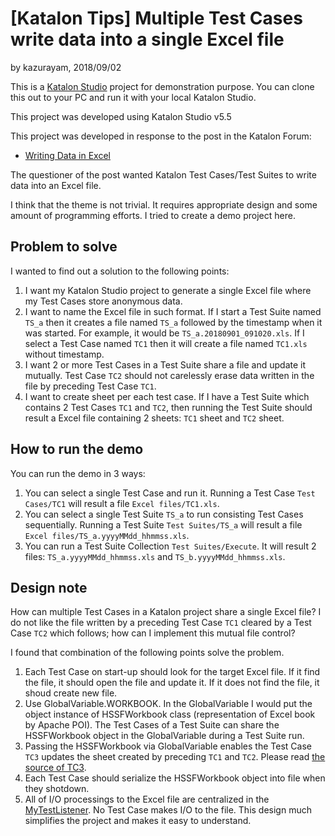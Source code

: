 [Katalon Tips] Multiple Test Cases write data into a single Excel file
======================================================================

by kazurayam, 2018/09/02

This is a [Katalon Studio](https://www.katalon.com/) project for demonstration purpose.
You can clone this out to your PC and run it with your local Katalon Studio.

This project was developed using Katalon Studio v5.5

This project was developed in response to the post in the
Katalon Forum:

- [Writing Data in Excel](https://forum.katalon.com/discussion/9316/writing-data-in-excel)

The questioner of the post wanted Katalon Test Cases/Test Suites to write data into an Excel file.

I think that the theme is not trivial. It requires appropriate design and some amount of programming efforts. I tried to create a demo project here.

## Problem to solve

I wanted to find out a solution to the following points:

1. I want my Katalon Studio project to generate a single Excel file where my Test Cases store anonymous data.
2. I want to name the Excel file in such format. If I start a Test Suite named `TS_a` then it creates a file named `TS_a` followed by the timestamp when it was started. For example,  it would be `TS_a.20180901_091020.xls`. If I select a Test Case named `TC1` then it will create a file named `TC1.xls` without timestamp.
3. I want 2 or more Test Cases in a Test Suite share a file and update it mutually. Test Case `TC2` should not carelessly erase data written in the file by preceding Test Case `TC1`.
4. I want to create sheet per each test case. If I have a Test Suite which contains 2 Test Cases `TC1` and `TC2`, then running the Test Suite should result a Excel file containing 2 sheets: `TC1` sheet and `TC2` sheet.

## How to run the demo

You can run the demo in 3 ways:
1. You can select a single Test Case and run it. Running a Test Case `Test Cases/TC1` will result a file `Excel files/TC1.xls`.
2. You can select a single Test Suite `TS_a` to run consisting Test Cases sequentially. Running a Test Suite `Test Suites/TS_a` will result a file `Excel files/TS_a.yyyyMMdd_hhmmss.xls`.
3. You can run a Test Suite Collection `Test Suites/Execute`. It will result 2 files: `TS_a.yyyyMMdd_hhmmss.xls` and `TS_b.yyyyMMdd_hhmmss.xls`.

## Design note

How can multiple Test Cases in a Katalon project share a single Excel file? I do not like the file written by a preceding Test Case `TC1` cleared by a Test Case `TC2` which follows; how can I implement this mutual file control?

I found that combination of the following points solve the problem.

1. Each Test Case on start-up should look for the target Excel file. If it find the file, it should open the file and update it. If it does not find the file, it shoud create new file.
2. Use GlobalVariable.WORKBOOK. In the GlobalVariable I would put the object instance of HSSFWorkbook class (representation of Excel book by Apache POI). The Test Cases of a Test Suite can share the HSSFWorkbook object in the GlobalVariable during a Test Suite run.
3. Passing the HSSFWorkbook via GlobalVariable enables the Test Case `TC3` updates the sheet created by preceding `TC1` and `TC2`. Please read [the source of TC3](https://github.com/kazurayam/KatalonDiscussion9316/blob/master/Scripts/TC3/Script1535793581302.groovy).
4. Each Test Case should serialize the HSSFWorkbook object into file when they shotdown.
5. All of I/O processings to the Excel file are centralized in the [MyTestListener](https://github.com/kazurayam/KatalonDiscussion9316/blob/master/Test%20Listeners/MyTestListener.groovy). No Test Case makes I/O to the file. This design much simplifies the project and makes it easy to understand.
